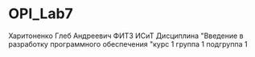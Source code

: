 # OPI_Lab7
Харитоненко Глеб Андреевич ФИТ3 ИСиТ Дисциплина "Введение в разработку программного обеспечения "курс 1 группа 1 подгруппа 1
